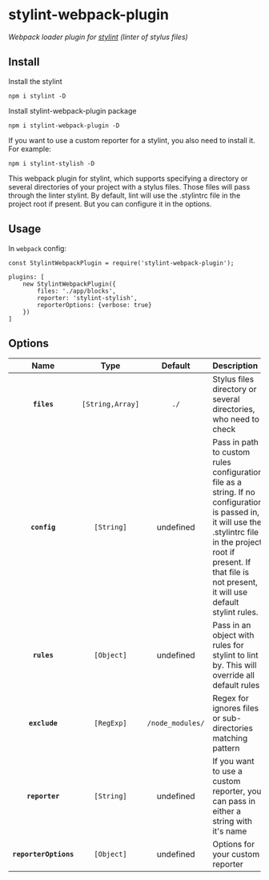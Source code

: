 # stylint-webpack-plugin
*Webpack loader plugin for [stylint](https://github.com/SimenB/stylint) (linter of stylus files)*

## Install

Install the stylint

`npm i stylint -D`

Install stylint-webpack-plugin package

`npm i stylint-webpack-plugin -D`

If you want to use a custom reporter for a stylint, you also need to install it. For example:

`npm i stylint-stylish -D`

This webpack plugin for stylint, which supports specifying a directory or several directories of your project with a 
stylus files. Those files will pass through the linter stylint. By default, lint will use the .stylintrc file in the 
project root if present. But you can configure it in the options.

## Usage

In `webpack` config:

```
const StylintWebpackPlugin = require('stylint-webpack-plugin');

plugins: [
    new StylintWebpackPlugin({
        files: './app/blocks',
        reporter: 'stylint-stylish',
        reporterOptions: {verbose: true}
    })
]
```

## Options

|Name                 |Type            |Default        |Description                                                    |
|:-------------------:|:--------------:|:--------------:|:-------------------------------------------------------------- |
|**`files`**          |`[String,Array]`|`./`            |Stylus files directory or several directories, who need to check|
|**`config`**         |`[String]`      |undefined       |Pass in path to custom rules configuration file as a string. If no configuration is passed in, it will use the .stylintrc file in the project root if present. If that file is not present, it will use default stylint rules.|
|**`rules`**          |`[Object]`      |undefined       |Pass in an object with rules for stylint to lint by. This will override all default rules|
|**`exclude`**        |`[RegExp]`      |`/node_modules/`|Regex for ignores files or sub-directories matching pattern|
|**`reporter`**       |`[String]`      |undefined       |If you want to use a custom reporter, you can pass in either a string with it's name|
|**`reporterOptions`**|`[Object]`      |undefined       |Options for your custom reporter|
